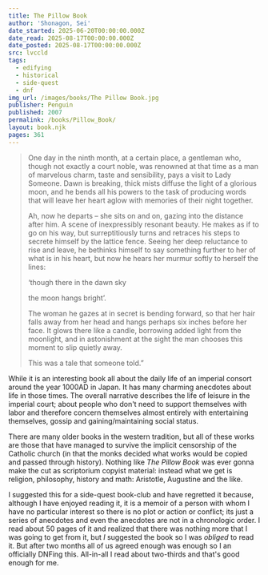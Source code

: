 ```yaml
---
title: The Pillow Book
author: 'Shonagon, Sei'
date_started: 2025-06-20T00:00:00.000Z
date_read: 2025-08-17T00:00:00.000Z
date_posted: 2025-08-17T00:00:00.000Z
src: lvccld
tags:
  - edifying
  - historical
  - side-quest
  - dnf
img_url: /images/books/The Pillow Book.jpg
publisher: Penguin
published: 2007
permalink: /books/Pillow_Book/
layout: book.njk
pages: 361
---
```

<blockquote>
One day in the ninth month, at a certain place, a gentleman who, though not exactly a court noble, was renowned at that time as a man of marvelous charm, taste and sensibility, pays a visit to Lady Someone. Dawn is breaking, thick mists diffuse the light of a glorious moon, and he bends all his powers to the task of producing words that will leave her heart aglow with memories of their night together.

Ah, now he departs – she sits on and on, gazing into the distance after him. A scene of inexpressibly resonant beauty. He makes as if to go on his way, but surreptitiously turns and retraces his steps to secrete himself by the lattice fence. Seeing her deep reluctance to rise and leave, he bethinks himself to say something further to her of what is in his heart, but now he hears her murmur softly to herself the lines:

  ‘though there in the dawn sky

  the moon hangs bright’. 

The woman he gazes at in secret is bending forward, so that her hair falls away from her head and hangs perhaps six inches before her face. It glows there like a candle, borrowing added light from the moonlight, and in astonishment at the sight the man chooses this moment to slip quietly away.

This was a tale that someone told.”</blockquote>


While it is an interesting book all about the daily life of an imperial consort around the year 1000AD in Japan.  It has many charming anecdotes about life in those times.  The overall narrative describes the life of leisure in the imperial court; about people who don't need to support themselves with labor and therefore concern themselves almost entirely with entertaining themselves, gossip and gaining/maintaining social status.  

There are many older books in the western tradition, but all of these works are those that have managed to survive the implicit censorship of the Catholic church (in that the monks decided what works would be copied and passed through history).  Nothing like _The Pillow Book_ was ever gonna make the cut as scriptorium copyist material: instead what we get is religion, philosophy, history and math: Aristotle, Augustine and the like.   

I suggested this for a side-quest book-club and have regretted it because, although I have enjoyed reading it, it is a memoir of a person with whom I have no particular interest so there is no plot or action or conflict; its just a series of anecdotes and even the anecdotes are not in a chronologic order. I read about 50 pages of it and realized that there was nothing more that I was going to get from it, but *I* suggested the book so I was *obliged* to read it.  But after two months all of us agreed enough was enough so I an officially DNFing this. All-in-all I read about two-thirds and that's good enough for me.

<!--
* <span meta="10@2025-06-21T03:21:28.377Z"></span> So far, so charming (except for the Dog story)

* <span meta="23@2025-07-13T21:23:54.260Z"></span> The inner chamber was said to be haunted
* <span meta="31@2025-07-29T21:11:32.124Z"></span> “Having hurriedly sewn something, you’re rather pleased with how nicely you’ve done it – but then when you come to pull out the needle, you find that you forgot to knot the thread when you began. It’s also infuriating to discover you’ve sewn something inside out.
”
* <span meta="31.5@2025-07-31T02:49:03.881Z"></span> [92] Startling and disconcerting things – The way you feel when an ornamental comb that you’re in the process of polishing happens to bump against something and suddenly snaps.
An ox cart that’s overturned. You’ve assumed that something of such enormous bulk must of course be thoroughly stable, and you’re simply stunned to see it lying there, and deeply[…]”

* <span meta="34.8@2025-07-31T20:46:57.513Z"></span> “However, my sleeves and train were now all left trailing outside the blind, and His Excellency soon caught sight of them. ‘Who’s that, watching from behind that blind there?’ he demanded.”
(toodling along)

* <span meta="35.6@2025-08-01T20:59:41.167Z"></span> “A branch of plum from which the blossoms had fallen arrived one day from the Privy Chamber, with the message: ‘What do you make of this?’
My response was simply, ‘The flowers have already scattered.’ 1”

* <span meta="35.6@2025-08-03T23:16:29.388Z"></span> “A branch of plum from which the blossoms had fallen arrived one day from the Privy Chamber, with the message: ‘What do you make of this?’
My response was simply, ‘The flowers have already scattered.’ 1
When they learned of my reply, a large group of senior courtiers who were seated in the Black Door room set about chanting this poem. His Majesty happened to overhear, and remarked, ‘This is a better response than merely writing a good poem. She’s made a fine answer.”
(can you imagine having everyone pay attention to you like this?)

* <span meta="36.3@2025-08-04T05:20:27.797Z"></span> “It’s most distressing to see someone thin and swarthy dressed in a see-through gossamer-silk shift.”

* <span meta="39.1@2025-08-06T02:48:27.434Z"></span> “[120] Awkward and pointless things – A large ship left beached by the tide. A great tree that’s blown over in the wind, and lies there on its side with its roots in the air.
An inconsequential little man strutting about scolding a retainer.”

* <span meta="39.6@2025-08-06T20:44:34.818Z"></span> “[124] It’s beautiful the way the water drops hang so thick and dripping on the garden plants after a night of rain in the ninth month, when the morning sun shines fresh and dazzling on them. Where the rain clings in the spider webs that hang in the open weave of a screening fence or draped on the eaves, it forms the most moving and beautiful strings of white pearly drops.
I also love the way, when the sun has risen higher, the bush clover, all bowed down beneath the weight of the drops, will shed its dew, and a branch will suddenly spring up though no hand has touched it. And I also find it fascinating that things like this can utterly fail to delight others.”

* <span meta="40.4@2025-08-07T01:52:29.249Z"></span> “In response to this, the voice of the night-priest nearby suddenly broke in, rather angrily, ‘No no, that’s a very bad idea. Do keep talking all night, ladies.’
This was not only very entertaining, but also gave us a terrible start.”

* <span meta="40.6@2025-08-08T17:00:14.541Z"></span> 
‘Oh, you’re hopeless!’ said he, which amused me greatly.”
The end of a cute anecdote about the emperor hitting on our narrator.

* <span meta="44.4@2025-08-11T04:24:51.498Z"></span> “[144] Endearingly lovely things – A baby’s face painted on a gourd. A sparrow coming fluttering down to the nest when her babies are cheeping for her.
”

* <span meta="48.7@2025-08-17T17:59:06.083Z"></span> “[172]* One day in the ninth month, at a certain place, a gentleman who, though not exactly a court noble, was renowned at that time as a man of marvelous charm, taste and sensibility, pays a visit to Lady Someone. Dawn is breaking, thick mists diffuse the light of a glorious moon, and he bends all his powers to the task of producing words that will leave her heart aglow with memories of their night together. Ah, now he departs – she sits on and on, gazing into the distance after him. A scene of inexpressibly resonant beauty. He makes as if to go on his way, but surreptitiously turns and retraces his steps to secrete himself by the lattice fence. Seeing her deep reluctance to rise and leave, he bethinks himself to say something further to her of what is in his heart, but now he hears her murmur softly to herself the lines:
‘though there in the dawn sky
the moon hangs bright’. 1
The woman he gazes at in secret is bending forward, so that her hair falls away from her head and hangs perhaps six inches before her face. It glows there like a candle, borrowing added light from the moonlight, and in astonishment at the sight the man chooses this moment to slip quietly away. 2
This was a tale that someone told.”


* <span meta="49.2@2025-08-17T18:04:08.186Z"></span> How do they know anything is a _chinese_ poem? 

* <span meta="51@2025-08-17T19:13:39.123Z"></span> “It’s engaging to witness some very attractive young lady of eighteen or nineteen, with a beautiful sleek head of hair hanging the length of her back, wonderfully thick at the ends, a lovely plump figure and very pale face, who is suffering from a terrible toothache. She sits there, hand pressed to her bright red cheek, quite unaware that her side-locks are all sodden from weeping.”
-->
